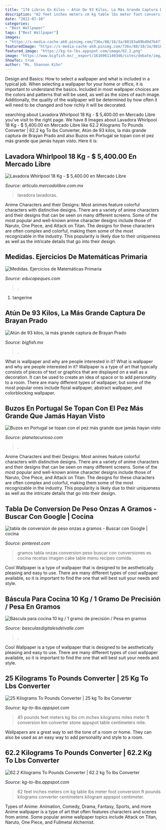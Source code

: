 ```yaml
---
title: "174 Libras En Kilos ~ Atún De 93 Kilos, La Más Grande Captura De Brayan Prado"
description: "62 feet inches meters cm kg table lbs meter foot conversion ft pounds kilograms converter centimeters kilogram appspot centimeter"
date: "2022-07-10"
categories:
- "Best Wallpaper"
tags: ["Best Wallpaper"]
images:
- "https://s-media-cache-ak0.pinimg.com/736x/88/18/3a/88183a89bd8d7b471ea97a3d22b1a833.jpg"
featuredImage: "https://s-media-cache-ak0.pinimg.com/736x/88/18/3a/88183a89bd8d7b471ea97a3d22b1a833.jpg"
featured_image: "https://kg-to-lbs.appspot.com/image/62.2.png"
image: "https://www.bigfish.mx/__export/1616961149346/sites/debate/img/2021/03/28/igle.jpg_242310155.jpg"
ShowToc: true
author: "Ms. Shannon Kihn"
---
```



Design and Basics: How to select a wallpaper and what is included in a typical job.
When selecting a wallpaper for your home or office, it is important to understand the basics. Included in most wallpaper choices are the colors and patterns that will be used, as well as the sizes of each image. Additionally, the quality of the wallpaper will be determined by how often it will need to be changed and how richly it will be decorated.

	

		
searching about Lavadora Whirlpool 18 Kg - $ 5,400.00 en Mercado Libre you've visit to the right page. We have 8 Images about Lavadora Whirlpool 18 Kg - $ 5,400.00 en Mercado Libre like 62.2 Kilograms To Pounds Converter | 62.2 kg To lbs Converter, Atún de 93 kilos, la más grande captura de Brayan Prado and also Buzos en Portugal se topan con el pez más grande que jamás hayan visto. Here it is:
		
    
## Lavadora Whirlpool 18 Kg - $ 5,400.00 En Mercado Libre

<img loading=lazy src="https://http2.mlstatic.com/lavadora-whirlpool-18-kg-D_NQ_NP_816909-MLM27397899185_052018-F.jpg" onerror="this.onerror=null;this.src='https://tse2.mm.bing.net/th?id=OIP.UG8PGV2HRVYnQ-mQj62E9wHaJ4&amp;pid=15.1';" alt="Lavadora Whirlpool 18 Kg - $ 5,400.00 en Mercado Libre">

_Source: articulo.mercadolibre.com.mx_

>lavadora lavadoras. 

	

Anime Characters and their Designs: Most animes feature colorful characters with distinctive designs.
There are a variety of anime characters and their designs that can be seen on many different screens. Some of the most popular and well-known anime character designs include those of Naruto, One Piece, and Attack on Titan. The designs for these characters are often complex and colorful, making them some of the most recognizable in the industry. This popularity is likely due to their uniqueness as well as the intricate details that go into their design.

    
## Medidas. Ejercicios De Matemáticas Primaria

<img loading=lazy src="http://i0.wp.com/www.educapeques.com/wp-content/uploads/2014/07/matemáticas-medidas-4.jpg" onerror="this.onerror=null;this.src='https://tse4.mm.bing.net/th?id=OIP.z_cMJzkXUmzYKuaEQ1i5gAHaFK&amp;pid=15.1';" alt="Medidas. Ejercicios de Matemáticas Primaria">

_Source: educapeques.com_

>. 

	

1. tangerine 

    
## Atún De 93 Kilos, La Más Grande Captura De Brayan Prado

<img loading=lazy src="https://www.bigfish.mx/__export/1616961149346/sites/debate/img/2021/03/28/igle.jpg_242310155.jpg" onerror="this.onerror=null;this.src='https://tse1.mm.bing.net/th?id=OIP.roRvc6VTbS0Xr2LWy434KAHaEk&amp;pid=15.1';" alt="Atún de 93 kilos, la más grande captura de Brayan Prado">

_Source: bigfish.mx_

>. 

	

What is wallpaper and why are people interested in it?
What is wallpaper and why are people interested in it?
Wallpaper is a type of art that typically consists of pieces of text or graphics that are displayed on a wall as a decoration. It can be used to create an idea of space or to add personality to a room. There are many different types of wallpaper, but some of the most popular ones include floral wallpaper, abstract wallpaper, and colorblocking wallpaper.

    
## Buzos En Portugal Se Topan Con El Pez Más Grande Que Jamás Hayan Visto

<img loading=lazy src="http://www.planetacurioso.com/wp-content/uploads/2015/10/pez-luna-buzos-costas-portugal.jpg" onerror="this.onerror=null;this.src='https://tse3.mm.bing.net/th?id=OIP.WElIsmNhk9Wc0dTxyoksDAHaEN&amp;pid=15.1';" alt="Buzos en Portugal se topan con el pez más grande que jamás hayan visto">

_Source: planetacurioso.com_

>. 

	

Anime Characters and their Designs: Most animes feature colorful characters with distinctive designs.
There are a variety of anime characters and their designs that can be seen on many different screens. Some of the most popular and well-known anime character designs include those of Naruto, One Piece, and Attack on Titan. The designs for these characters are often complex and colorful, making them some of the most recognizable in the industry. This popularity is likely due to their uniqueness as well as the intricate details that go into their design.

    
## Tabla De Conversion De Peso Onzas A Gramos - Buscar Con Google | Cocina

<img loading=lazy src="https://s-media-cache-ak0.pinimg.com/736x/88/18/3a/88183a89bd8d7b471ea97a3d22b1a833.jpg" onerror="this.onerror=null;this.src='https://tse4.mm.bing.net/th?id=OIP.aJe-wDYIzJvNBZ9OIXgC4QHaF9&amp;pid=15.1';" alt="tabla de conversion de peso onzas a gramos - Buscar con Google | cocina">

_Source: pinterest.com_

>gramos tabla onzas conversion peso buscar con conversiones es cocina recetas imagen cake table menu recipes comida. 

	

Cool Wallpaper is a type of wallpaper that is designed to be aesthetically pleasing and easy to use. There are many different types of cool wallpaper available, so it is important to find the one that will best suit your needs and style.

    
## Báscula Para Cocina 10 Kg / 1 Gramo De Precisión / Pesa En Gramos

<img loading=lazy src="https://www.basculasdigitalesdelvalle.com/wp/wp-content/uploads/2020/08/BAPO-10-2.png" onerror="this.onerror=null;this.src='https://tse3.mm.bing.net/th?id=OIP.2cuoFGsN53_4_C_3QkRERQHaD_&amp;pid=15.1';" alt="Báscula para cocina 10 kg / 1 gramo de precisión / Pesa en gramos">

_Source: basculasdigitalesdelvalle.com_

>. 

	

Cool Wallpaper is a type of wallpaper that is designed to be aesthetically pleasing and easy to use. There are many different types of cool wallpaper available, so it is important to find the one that will best suit your needs and style.

    
## 25 Kilograms To Pounds Converter | 25 Kg To Lbs Converter

<img loading=lazy src="https://kg-to-lbs.appspot.com/image/25.png" onerror="this.onerror=null;this.src='https://tse4.mm.bing.net/th?id=OIP.i4_6L6_Yv-aL05TMkEFQagHaQ1&amp;pid=15.1';" alt="25 Kilograms To Pounds Converter | 25 kg To lbs Converter">

_Source: kg-to-lbs.appspot.com_

>45 pounds feet meters kg lbs cm inches kilograms miles meter ft conversion km converter stone appspot table centimeters mile. 

	

Wallpapers are a great way to set the tone of a room or home. They can also be used as an easy way to add personality and style to a room.

    
## 62.2 Kilograms To Pounds Converter | 62.2 Kg To Lbs Converter

<img loading=lazy src="https://kg-to-lbs.appspot.com/image/62.2.png" onerror="this.onerror=null;this.src='https://tse2.mm.bing.net/th?id=OIP.8a-NPLjAhi1BZqmujpBA4gHaQ1&amp;pid=15.1';" alt="62.2 Kilograms To Pounds Converter | 62.2 kg To lbs Converter">

_Source: kg-to-lbs.appspot.com_

>62 feet inches meters cm kg table lbs meter foot conversion ft pounds kilograms converter centimeters kilogram appspot centimeter. 

	

Types of Anime: Animation, Comedy, Drama, Fantasy, Sports, and more
Anime wallpaper is a type of art that often features characters and scenes from anime. Some popular anime wallpaper topics include Attack on Titan, Naruto, One Piece, and Fullmetal Alchemist.

